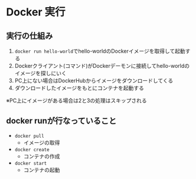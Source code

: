 # Docker 実行

## 実行の仕組み

1. `docker run hello-world`でhello-worldのDockerイメージを取得して起動する
2. Dockerクライアント(コマンド)がDockerデーモンに接続してhello-worldのイメージを探しにいく
3. PC上にない場合はDockerHubからイメージをダウンロードしてくる
4. ダウンロードしたイメージをもとにコンテナを起動する

※PC上にイメージがある場合は2と3の処理はスキップされる

## docker runが行なっていること

- `docker pull`
  - イメージの取得
- `docker create`
  - コンテナの作成
- `docker start`
  - コンテナの起動

